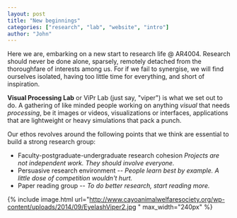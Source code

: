 ```yaml
---
layout: post
title: "New beginnings"
categories: ["research", "lab", "website", "intro"]
author: "John"
---
```


Here we are, embarking on a new start to research life @ AR4004. Research should never be done alone, sparsely, remotely detached from the thoroughfare of interests among us. For if we fail to synergise, we will find ourselves isolated, having too little time for everything, and short of inspiration. 

**Visual Processing Lab** or ViPr Lab (just say, "viper") is what we set out to do. A gathering of like minded people working on anything *visual* that needs *processing*, be it images or videos, visualizations or interfaces, applications that are lightweight or heavy simulations that pack a punch.

Our ethos revolves around the following points that we think are essential to build a strong research group:

- Faculty-postgraduate-undergraduate research cohesion *Projects are not independent work. They should involve everyone.*
- Persuasive research environment -- *People learn best by example. A little dose of competition wouldn't hurt.*
- Paper reading group -- *To do better research, start reading more.*

{% include image.html url="http://www.cayoanimalwelfaresociety.org/wp-content/uploads/2014/09/EyelashViper2.jpg
" max_width="240px" %}